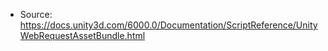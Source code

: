 * Source: https://docs.unity3d.com/6000.0/Documentation/ScriptReference/UnityWebRequestAssetBundle.html


